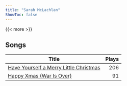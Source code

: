 ```yaml
---
title: "Sarah McLachlan"
ShowToc: false
---
```


{{< more >}}

## Songs
Title | Plays 
----- | -----: 
[Have Yourself a Merry Little Christmas](/songs/have-yourself-a-merry-little-christmas) | 206
[Happy Xmas (War Is Over)](/songs/happy-xmas-war-is-over) | 91

